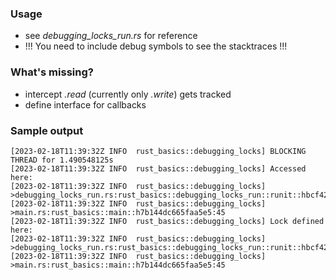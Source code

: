 
### Usage
* see _debugging_locks_run.rs_ for reference
* !!! You need to include debug symbols to see the stacktraces !!!


### What's missing?
* intercept _.read_ (currently only _.write_) gets tracked
* define interface for callbacks


### Sample output
	[2023-02-18T11:39:32Z INFO  rust_basics::debugging_locks] BLOCKING THREAD for 1.490548125s
	[2023-02-18T11:39:32Z INFO  rust_basics::debugging_locks] Accessed here:
	[2023-02-18T11:39:32Z INFO  rust_basics::debugging_locks] 	>debugging_locks_run.rs:rust_basics::debugging_locks_run::runit::hbcf42217d721148f:26
	[2023-02-18T11:39:32Z INFO  rust_basics::debugging_locks] 	>main.rs:rust_basics::main::h7b144dc665faa5e5:45
	[2023-02-18T11:39:32Z INFO  rust_basics::debugging_locks] Lock defined here:
	[2023-02-18T11:39:32Z INFO  rust_basics::debugging_locks] 	>debugging_locks_run.rs:rust_basics::debugging_locks_run::runit::hbcf42217d721148f:11
	[2023-02-18T11:39:32Z INFO  rust_basics::debugging_locks] 	>main.rs:rust_basics::main::h7b144dc665faa5e5:45

